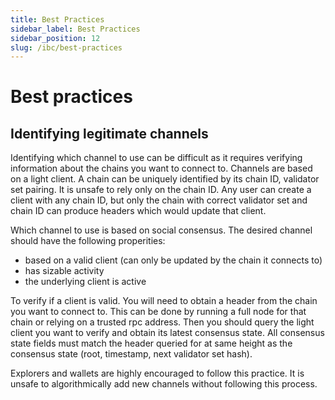 ```yaml
---
title: Best Practices
sidebar_label: Best Practices
sidebar_position: 12
slug: /ibc/best-practices
---
```


# Best practices

## Identifying legitimate channels

Identifying which channel to use can be difficult as it requires verifying information about the chains you want to connect to. 
Channels are based on a light client. A chain can be uniquely identified by its chain ID, validator set pairing. It is unsafe to rely only on the chain ID. 
Any user can create a client with any chain ID, but only the chain with correct validator set and chain ID can produce headers which would update that client. 

Which channel to use is based on social consensus. The desired channel should have the following properities:

- based on a valid client (can only be updated by the chain it connects to)
- has sizable activity
- the underlying client is active

To verify if a client is valid. You will need to obtain a header from the chain you want to connect to. This can be done by running a full node for that chain or relying on a trusted rpc address. 
Then you should query the light client you want to verify and obtain its latest consensus state. All consensus state fields must match the header queried for at same height as the consensus state (root, timestamp, next validator set hash).  

Explorers and wallets are highly encouraged to follow this practice. It is unsafe to algorithmically add new channels without following this process. 
